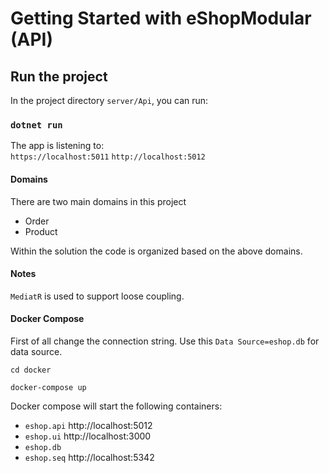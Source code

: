 # Getting Started with eShopModular (API)

## Run the project

In the project directory `server/Api`, you can run:

### `dotnet run`

The app is listening to:\
`https://localhost:5011`
`http://localhost:5012`

#### Domains
There are two main domains in this project
- Order
- Product

Within the solution the code is organized based on the above domains.

#### Notes
`MediatR` is used to support loose coupling.

#### Docker Compose
 
First of all change the connection string. Use this `Data Source=eshop.db` for data source.

`cd docker`

`docker-compose up`

Docker compose will start the following containers:
- `eshop.api` http://localhost:5012
- `eshop.ui` http://localhost:3000
- `eshop.db`
- `eshop.seq` http://localhost:5342

